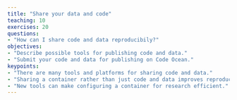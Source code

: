 ```yaml
---
title: "Share your data and code"
teaching: 10
exercises: 20
questions:
- "How can I share code and data reproducibily?"
objectives:
- "Describe possible tools for publishing code and data."
- "Submit your code and data for publishing on Code Ocean."
keypoints:
- "There are many tools and platforms for sharing code and data."  
- "Sharing a container rather than just code and data improves reproducibility."
- "New tools can make configuring a container for research efficient."
---
```

